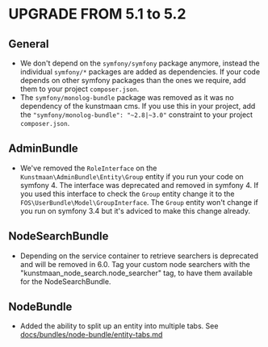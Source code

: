 UPGRADE FROM 5.1 to 5.2
=======================

General
-------

 * We don't depend on the `symfony/symfony` package anymore, instead the individual `symfony/*` packages are added as dependencies.
   If your code depends on other symfony packages than the ones we require, add them to your project `composer.json`.
 * The `symfony/monolog-bundle` package was removed as it was no dependency of the kunstmaan cms. If you use this in your project, add the `"symfony/monolog-bundle": "~2.8|~3.0"` constraint to your project `composer.json`.

AdminBundle
-----------

* We've removed the `RoleInterface` on the `Kunstmaan\AdminBundle\Entity\Group` entity if you run your code on symfony 4. 
  The interface was deprecated and removed in symfony 4. If you used this interface to check the `Group` entity change it to
  the `FOS\UserBundle\Model\GroupInterface`. The `Group` entity won't change if you run on symfony 3.4 but it's adviced to make 
  this change already.

NodeSearchBundle
----------------

* Depending on the service container to retrieve searchers is deprecated and will be removed in 6.0. Tag your custom node
  searchers with the "kunstmaan_node_search.node_searcher" tag, to have them available for the NodeSearchBundle.

NodeBundle
----------

 * Added the ability to split up an entity into multiple tabs. See [docs/bundles/node-bundle/entity-tabs.md](docs/bundles/node-bundle/entity-tabs.md)
